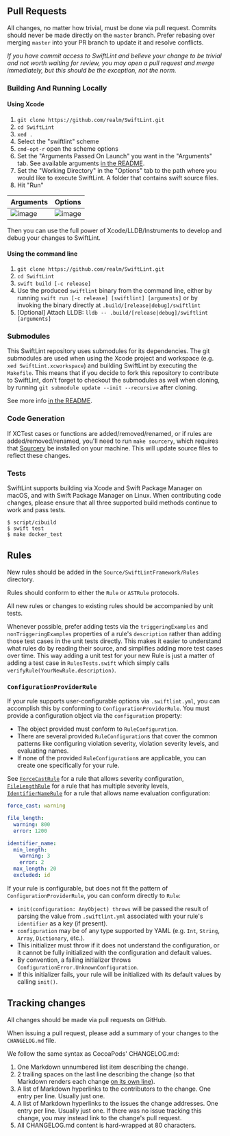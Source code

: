 ## Pull Requests

All changes, no matter how trivial, must be done via pull request. Commits
should never be made directly on the `master` branch. Prefer rebasing over
merging `master` into your PR branch to update it and resolve conflicts.

_If you have commit access to SwiftLint and believe your change to be trivial
and not worth waiting for review, you may open a pull request and merge
immediately, but this should be the exception, not the norm._

### Building And Running Locally

#### Using Xcode

1. `git clone https://github.com/realm/SwiftLint.git`
1. `cd SwiftLint`
1. `xed .`
1. Select the "swiftlint" scheme
1. `cmd-opt-r` open the scheme options
1. Set the "Arguments Passed On Launch" you want in the "Arguments" tab. See
available arguments [in the README](https://github.com/realm/SwiftLint#command-line).
1. Set the "Working Directory" in the "Options" tab to the path where you would like
to execute SwiftLint. A folder that contains swift source files.
1. Hit "Run"

|Arguments|Options|
|-|-|
|![image](https://user-images.githubusercontent.com/474794/93893073-1676b000-fca2-11ea-9428-20423c5f5237.png)|![image](https://user-images.githubusercontent.com/474794/93893135-27bfbc80-fca2-11ea-805a-ee21b446c3f0.png)|

Then you can use the full power of Xcode/LLDB/Instruments to develop and debug your changes to SwiftLint.

#### Using the command line

1. `git clone https://github.com/realm/SwiftLint.git`
1. `cd SwiftLint`
1. `swift build [-c release]`
1. Use the produced `swiftlint` binary from the command line, either by running `swift run [-c release] [swiftlint] [arguments]` or by invoking the binary directly at `.build/[release|debug]/swiftlint`
1. [Optional] Attach LLDB: `lldb -- .build/[release|debug]/swiftlint [arguments]`

### Submodules

This SwiftLint repository uses submodules for its dependencies.
The git submodules are used when using the Xcode project and workspace
(e.g. `xed SwiftLint.xcworkspace`) and building SwiftLint by executing
the `Makefile`. This means that if you decide to fork this repository to
contribute to SwiftLint, don't forget to checkout the submodules as well when
cloning, by running `git submodule update --init --recursive` after cloning.

See more info [in the README](https://github.com/realm/SwiftLint#installation).

### Code Generation

If XCTest cases or functions are added/removed/renamed, or if rules are
added/removed/renamed, you'll need to run `make sourcery`, which requires that
[Sourcery](https://github.com/krzysztofzablocki/Sourcery) be installed on your
machine. This will update source files to reflect these changes.

### Tests

SwiftLint supports building via Xcode and Swift Package Manager on macOS, and
with Swift Package Manager on Linux. When contributing code changes, please
ensure that all three supported build methods continue to work and pass tests.

```shell
$ script/cibuild
$ swift test
$ make docker_test
```

## Rules

New rules should be added in the `Source/SwiftLintFramework/Rules` directory.

Rules should conform to either the `Rule` or `ASTRule` protocols.

All new rules or changes to existing rules should be accompanied by unit tests.

Whenever possible, prefer adding tests via the `triggeringExamples` and
`nonTriggeringExamples` properties of a rule's `description` rather than adding
those test cases in the unit tests directly. This makes it easier to understand
what rules do by reading their source, and simplifies adding more test cases
over time. This way adding a unit test for your new Rule is just a matter of
adding a test case in `RulesTests.swift` which simply calls
`verifyRule(YourNewRule.description)`.

### `ConfigurationProviderRule`

If your rule supports user-configurable options via `.swiftlint.yml`, you can
accomplish this by conforming to `ConfigurationProviderRule`. You must provide a
configuration object via the `configuration` property:

* The object provided must conform to `RuleConfiguration`.
* There are several provided `RuleConfiguration`s that cover the common patterns like
  configuring violation severity, violation severity levels, and evaluating
  names.
* If none of the provided `RuleConfiguration`s are applicable, you can create one
  specifically for your rule.

See [`ForceCastRule`](https://github.com/realm/SwiftLint/blob/master/Source/SwiftLintFramework/Rules/Idiomatic/ForceCastRule.swift)
for a rule that allows severity configuration,
[`FileLengthRule`](https://github.com/realm/SwiftLint/blob/master/Source/SwiftLintFramework/Rules/Metrics/FileLengthRule.swift)
for a rule that has multiple severity levels,
[`IdentifierNameRule`](https://github.com/realm/SwiftLint/blob/master/Source/SwiftLintFramework/Rules/Style/IdentifierNameRule.swift)
for a rule that allows name evaluation configuration:

``` yaml
force_cast: warning

file_length:
  warning: 800
  error: 1200

identifier_name:
  min_length:
    warning: 3
    error: 2
  max_length: 20
  excluded: id
```

If your rule is configurable, but does not fit the pattern of
`ConfigurationProviderRule`, you can conform directly to `Rule`:

* `init(configuration: AnyObject) throws` will be passed the result of parsing the
  value from `.swiftlint.yml` associated with your rule's `identifier` as a key
  (if present).
* `configuration` may be of any type supported by YAML (e.g. `Int`, `String`, `Array`,
  `Dictionary`, etc.).
* This initializer must throw if it does not understand the configuration, or
  it cannot be fully initialized with the configuration and default values.
* By convention, a failing initializer throws
  `ConfigurationError.UnknownConfiguration`.
* If this initializer fails, your rule will be initialized with its default
  values by calling `init()`.

## Tracking changes

All changes should be made via pull requests on GitHub.

When issuing a pull request, please add a summary of your changes to
the `CHANGELOG.md` file.

We follow the same syntax as CocoaPods' CHANGELOG.md:

1. One Markdown unnumbered list item describing the change.
2. 2 trailing spaces on the last line describing the change (so that Markdown renders each change [on its own line](https://daringfireball.net/projects/markdown/syntax#p)).
3. A list of Markdown hyperlinks to the contributors to the change. One entry
   per line. Usually just one.
4. A list of Markdown hyperlinks to the issues the change addresses. One entry
   per line. Usually just one. If there was no issue tracking this change,
   you may instead link to the change's pull request.
5. All CHANGELOG.md content is hard-wrapped at 80 characters.
